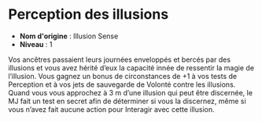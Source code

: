 # Perception des illusions

 * **Nom d'origine** : Illusion Sense
 * **Niveau** : 1


<p>Vos ancêtres passaient leurs journées enveloppés et bercés par des illusions et vous avez hérité d’eux la capacité innée de ressentir la magie de l’illusion. Vous gagnez un bonus de circonstances de +1 à vos tests de Perception et à vos jets de sauvegarde de Volonté contre les illusions. Quand vous vous approchez à 3 m d’une illusion qui peut être discernée, le MJ fait un test en secret afin de déterminer si vous la discernez, même si vous n’avez fait aucune action pour Interagir avec cette illusion.</p>